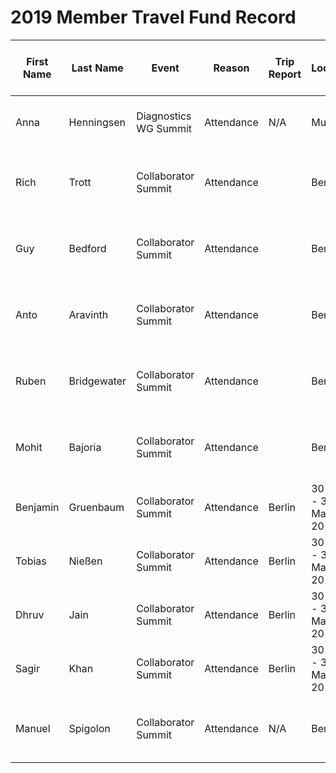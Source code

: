# 2019 Member Travel Fund Record

| First Name | Last Name   | Event                 | Reason     | Trip Report | Location             | Travel Dates         | Amount Requested: | Pull Request date                        | Pull Request link                        | Date Expense report sent | Amount of Expense Report | Date Sent to Finance | Date approved through Bill.com | Bill.com Amount approved for reimbusement |
| ---------- | ----------- | --------------------- | ---------- | ----------- | -------------------- | -------------------- | ----------------- | ---------------------------------------- | ---------------------------------------- | ------------------------ | ------------------------ | -------------------- | ------------------------------ | ----------------------------------------- |
| Anna       | Henningsen  | Diagnostics WG Summit | Attendance | N/A         | Munich               | 6 Mar – 9 Mar 2019   | 252.68 €          | 21 Jan 2019                              | https://github.com/nodejs/admin/pull/295 |                          |                          |                      |                                |
| Rich       | Trott       | Collaborator Summit   | Attendance |             | Berlin               | 30 May - 31 May 2019 | US $1600          | 8 Mar 2019                               | https://github.com/nodejs/admin/pull/309 |                          |                          |                      |                                |                                           |
| Guy        | Bedford     | Collaborator Summit   | Attendance |             | Berlin               | 30 May - 31 May 2019 | 1360 €            | 13 March 2019                            |                                          |                          |                          |                      |                                |                                           |  |
| Anto       | Aravinth    | Collaborator Summit   | Attendance |             | Berlin               | 30 May - 31 May 2019 | 1300 USD          | 21 March 2019                            |                                          |                          |                          |                      |                                |                                           |  |
| Ruben      | Bridgewater | Collaborator Summit   | Attendance |             | Berlin               | 30 May - 31 May 2019 | 650 €             | 28 March 2019                            | https://github.com/nodejs/admin/pull/322 |                          |                          |                      |                                |                                           |  |
| Mohit      | Bajoria     | Collaborator Summit   | Attendance |             | Berlin               | 30 May - 31 May 2019 | 1500 USD          | 28 March 2019                            |                                          |                          |                          |                      |                                |                                           |  |
| Benjamin   | Gruenbaum   | Collaborator Summit   | Attendance | Berlin      | 30 May - 31 May 2019 | 800 USD              | 28 March 2019     |                                          |                                          |                          |                          |                      |                                |                                           |
| Tobias     | Nießen      | Collaborator Summit   | Attendance | Berlin      | 30 May - 31 May 2019 | 500 €                | 9 April 2019      | https://github.com/nodejs/admin/pull/333 |                                          |                          |                          |                      |
| Dhruv      | Jain        | Collaborator Summit   | Attendance | Berlin      | 30 May - 31 May 2019 | 2000 USD             | 5 April 2019      | https://github.com/nodejs/admin/pull/331 |                                          |                          |                          |                      |                                |
| Sagir      | Khan        | Collaborator Summit   | Attendance | Berlin      | 30 May - 31 May 2019 | 1600 USD             | 4 April 2019      | https://github.com/nodejs/admin/pull/    |                                          |                          |                          |                      |                                |
| Manuel     | Spigolon    | Collaborator Summit   | Attendance | N/A         | Berlin               | 29 May - 02 Jun 2019 | 250€              | 20 April 2019                            | https://github.com/nodejs/admin/pull/347 |                          |                          |                      |                                |                                           |
